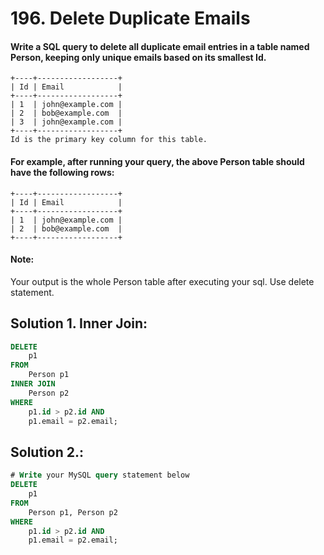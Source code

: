 # 196. Delete Duplicate Emails

#### Write a SQL query to delete all duplicate email entries in a table named Person, keeping only unique emails based on its smallest Id.

```
+----+------------------+
| Id | Email            |
+----+------------------+
| 1  | john@example.com |
| 2  | bob@example.com  |
| 3  | john@example.com |
+----+------------------+
Id is the primary key column for this table.
```
#### For example, after running your query, the above Person table should have the following rows:

```
+----+------------------+
| Id | Email            |
+----+------------------+
| 1  | john@example.com |
| 2  | bob@example.com  |
+----+------------------+
```

#### Note:

Your output is the whole Person table after executing your sql. Use delete statement.


## Solution 1. Inner Join:
```sql
DELETE
    p1
FROM
    Person p1
INNER JOIN 
    Person p2
WHERE
    p1.id > p2.id AND
    p1.email = p2.email;
```

## Solution 2.:
```sql
# Write your MySQL query statement below
DELETE
    p1
FROM
    Person p1, Person p2
WHERE
    p1.id > p2.id AND
    p1.email = p2.email;
```
